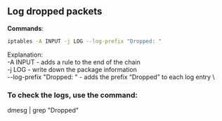 ## Log dropped packets


**Commands**:

```bash
iptables -A INPUT -j LOG --log-prefix "Dropped: "
```
Explanation: \
-A INPUT - adds a rule to the end of the chain \
-j LOG - write down the package information \
--log-prefix "Dropped: " -  adds the prefix “Dropped” to each log entry \


### To check the logs, use the command:
dmesg | grep "Dropped"
